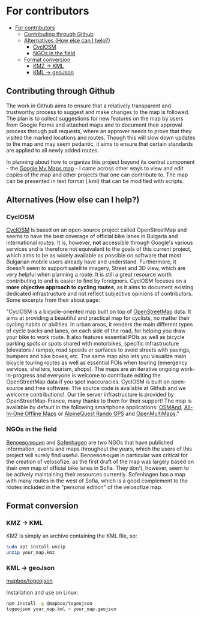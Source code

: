 # For contributors

- [For contributors](#for-contributors)
  - [Contributing through Github](#contributing-through-github)
  - [Alternatives (How else can I help?)](#alternatives-how-else-can-i-help)
    - [CyclOSM](#cyclosm)
    - [NGOs in the field](#ngos-in-the-field)
  - [Format conversion](#format-conversion)
    - [KMZ -\> KML](#kmz---kml)
    - [KML -\> geoJson](#kml---geojson)

## Contributing through Github

The work in Github aims to ensure that a relatively transparent and trustworthy process to suggest and make changes to the map is followed.
The plan is to collect suggestions for new features on the map by users from Google Forms and attached maps and to document their approval process through pull requests, where an approver needs to prove that they visited the marked locations and routes. Though this will slow down updates to the map and may seem pedantic, it aims to ensure that certain standards are applied to all newly added routes.

In planning about how to organize this project beyond its central component - the [Google My Maps map]() - I came across other ways to view and edit copies of the map and other projects that one can contribute to.
The map can be presented in text format (.kml) that can be modified with scripts.

## Alternatives (How else can I help?)

### CyclOSM

[CyclOSM](cyclosm.org) is based on an open-source project called OpenStreetMap and seems to have the best coverage of official bike lanes in Bulgaria and international routes. It is, however, **not** accessible through Google's various services and is therefore not equivalent to the goals of this current project, which aims to be as widely available as possible on software that most Bulgarian mobile users already have and understand. Furthermore, it doesn't seem to support satellite imagery, Street and 3D view, which are very helpful when planning a route. It is still a great resource worth contributing to and is easier to find by foreigners. 
CyclOSM focuses on a **more objective approach to cycling routes**, as it aims to document existing dedicated infrastructure and not reflect subjective opinions of contributors.
Some excerpts from their about page:

"CyclOSM is a bicycle-oriented map built on top of [OpenStreetMap](openstreetmap.org) data. It aims at providing a beautiful and practical map for cyclists, no matter their cycling habits or abilities.
In urban areas, it renders the main different types of cycle tracks and lanes, on each side of the road, for helping you draw your bike to work route. It also features essential POIs as well as bicycle parking spots or spots shared with motorbikes, specific infrastructure (elevators / ramps), road speeds or surfaces to avoid streets with pavings, bumpers and bike boxes, etc.
The same map also lets you visualize main bicycle touring routes as well as essential POIs when touring (emergency services, shelters, tourism, shops).
The maps are an iterative ongoing work-in-progress and everyone is welcome to contribute editing the OpenStreetMap data if you spot inaccuracies.
CyclOSM is built on open-source and free software. The source code is available at Github and we welcome contributions!. Our tile server infrastructure is provided by OpenStreetMap-France, many thanks to them for their support!
The map is available by default in the following smartphone applications:
[OSMAnd](https://osmand.net/), [All-In-One Offline Maps](https://play.google.com/store/apps/details?id=net.psyberia.offlinemaps) or [AlpineQuest Rando GPS](https://alpinequest.net/) and [OpenMultiMaps](https://framagit.org/tom79/openmaps)."

### NGOs in the field

[Велоеволюция](https://velobg.org/infrastructure/bikelines-sofia) and [Sofenhagen](sofenhagen.com) are two NGOs that have published information, events and maps throughout the years, which the users of this project will surely find useful.
Велоеволюция in particular was critical for the creation of velosofize, as the first draft of the map was largely based on their own map of official bike lanes in Sofia. They don't, however, seem to be actively maintaining their resources currently.
Sofenhagen has a map with many routes in the west of Sofia, which is a good complement to the routes included in the "personal edition" of the velosofize map.

## Format conversion

### KMZ -> KML

KMZ is simply an archive containing the KML file, so:

```bash
sudo apt install unzip
unzip your_map.kmz
```

### KML -> geoJson

[mapbox/togeojson](https://github.com/mapbox/togeojson)

Installation and use on Linux:

```bash
npm install -g @mapbox/togeojson
togeojson your_map.kml > your_map.geojson
```
